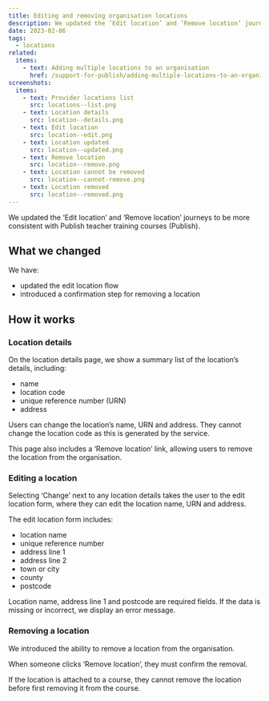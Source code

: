 ```yaml
---
title: Editing and removing organisation locations
description: We updated the ‘Edit location’ and ‘Remove location’ journeys to be more consistent with Publish teacher training courses
date: 2023-02-06
tags:
  - locations
related:
  items:
    - text: Adding multiple locations to an organisation
      href: /support-for-publish/adding-multiple-locations-to-an-organisation/
screenshots:
  items:
    - text: Provider locations list
      src: locations--list.png
    - text: Location details
      src: location--details.png
    - text: Edit location
      src: location--edit.png
    - text: Location updated
      src: location--updated.png
    - text: Remove location
      src: location--remove.png
    - text: Location cannot be removed
      src: location--cannot-remove.png
    - text: Location removed
      src: location--removed.png
---
```


We updated the ‘Edit location’ and ‘Remove location’ journeys to be more consistent with Publish teacher training courses (Publish).

## What we changed

We have:

- updated the edit location flow
- introduced a confirmation step for removing a location

## How it works

### Location details

On the location details page, we show a summary list of the location’s details, including:

- name
- location code
- unique reference number (URN)
- address

Users can change the location’s name, URN and address. They cannot change the location code as this is generated by the service.

This page also includes a ‘Remove location’ link, allowing users to remove the location from the organisation.

### Editing a location

Selecting ‘Change’ next to any location details takes the user to the edit location form, where they can edit the location name, URN and address.

The edit location form includes:

- location name
- unique reference number
- address line 1
- address line 2
- town or city
- county
- postcode

Location name, address line 1 and postcode are required fields. If the data is missing or incorrect, we display an error message.

### Removing a location

We introduced the ability to remove a location from the organisation.

When someone clicks ‘Remove location’, they must confirm the removal.

If the location is attached to a course, they cannot remove the location before first removing it from the course.
